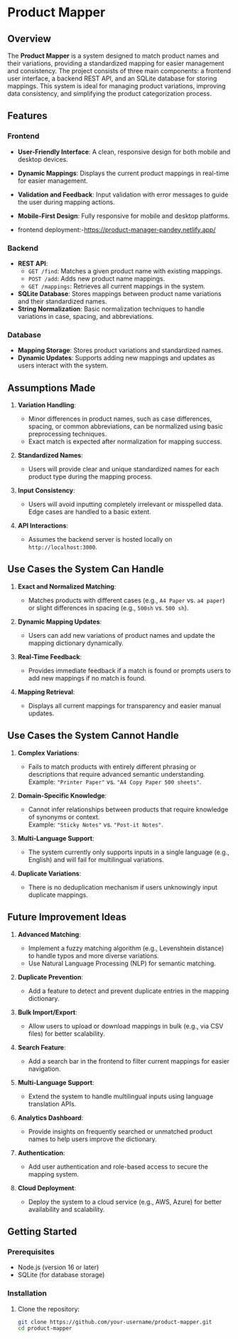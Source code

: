 # Product Mapper

## Overview

The **Product Mapper** is a system designed to match product names and their variations, providing a standardized mapping for easier management and consistency. The project consists of three main components: a frontend user interface, a backend REST API, and an SQLite database for storing mappings. This system is ideal for managing product variations, improving data consistency, and simplifying the product categorization process.

## Features

### Frontend
- **User-Friendly Interface**: A clean, responsive design for both mobile and desktop devices.
- **Dynamic Mappings**: Displays the current product mappings in real-time for easier management.
- **Validation and Feedback**: Input validation with error messages to guide the user during mapping actions.
- **Mobile-First Design**: Fully responsive for mobile and desktop platforms.

- frontend deployment:-https://product-manager-pandey.netlify.app/

### Backend
- **REST API**:
  - `GET /find`: Matches a given product name with existing mappings.
  - `POST /add`: Adds new product name mappings.
  - `GET /mappings`: Retrieves all current mappings in the system.
- **SQLite Database**: Stores mappings between product name variations and their standardized names.
- **String Normalization**: Basic normalization techniques to handle variations in case, spacing, and abbreviations.

### Database
- **Mapping Storage**: Stores product variations and standardized names.
- **Dynamic Updates**: Supports adding new mappings and updates as users interact with the system.

## Assumptions Made

1. **Variation Handling**:
   - Minor differences in product names, such as case differences, spacing, or common abbreviations, can be normalized using basic preprocessing techniques.
   - Exact match is expected after normalization for mapping success.
   
2. **Standardized Names**:
   - Users will provide clear and unique standardized names for each product type during the mapping process.

3. **Input Consistency**:
   - Users will avoid inputting completely irrelevant or misspelled data. Edge cases are handled to a basic extent.

4. **API Interactions**:
   - Assumes the backend server is hosted locally on `http://localhost:3000`.

## Use Cases the System Can Handle

1. **Exact and Normalized Matching**:
   - Matches products with different cases (e.g., `A4 Paper` vs. `a4 paper`) or slight differences in spacing (e.g., `500sh` vs. `500 sh`).

2. **Dynamic Mapping Updates**:
   - Users can add new variations of product names and update the mapping dictionary dynamically.

3. **Real-Time Feedback**:
   - Provides immediate feedback if a match is found or prompts users to add new mappings if no match is found.

4. **Mapping Retrieval**:
   - Displays all current mappings for transparency and easier manual updates.

## Use Cases the System Cannot Handle

1. **Complex Variations**:
   - Fails to match products with entirely different phrasing or descriptions that require advanced semantic understanding.  
     Example: `"Printer Paper"` vs. `"A4 Copy Paper 500 sheets"`.

2. **Domain-Specific Knowledge**:
   - Cannot infer relationships between products that require knowledge of synonyms or context.  
     Example: `"Sticky Notes"` vs. `"Post-it Notes"`.

3. **Multi-Language Support**:
   - The system currently only supports inputs in a single language (e.g., English) and will fail for multilingual variations.

4. **Duplicate Variations**:
   - There is no deduplication mechanism if users unknowingly input duplicate mappings.

## Future Improvement Ideas

1. **Advanced Matching**:
   - Implement a fuzzy matching algorithm (e.g., Levenshtein distance) to handle typos and more diverse variations.
   - Use Natural Language Processing (NLP) for semantic matching.

2. **Duplicate Prevention**:
   - Add a feature to detect and prevent duplicate entries in the mapping dictionary.

3. **Bulk Import/Export**:
   - Allow users to upload or download mappings in bulk (e.g., via CSV files) for better scalability.

4. **Search Feature**:
   - Add a search bar in the frontend to filter current mappings for easier navigation.

5. **Multi-Language Support**:
   - Extend the system to handle multilingual inputs using language translation APIs.

6. **Analytics Dashboard**:
   - Provide insights on frequently searched or unmatched product names to help users improve the dictionary.

7. **Authentication**:
   - Add user authentication and role-based access to secure the mapping system.

8. **Cloud Deployment**:
   - Deploy the system to a cloud service (e.g., AWS, Azure) for better availability and scalability.

## Getting Started

### Prerequisites

- Node.js (version 16 or later)
- SQLite (for database storage)

### Installation

1. Clone the repository:
   ```bash
   git clone https://github.com/your-username/product-mapper.git
   cd product-mapper
